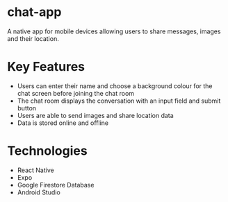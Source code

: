 # chat-app
A native app for mobile devices allowing users to share messages, images and their location.

# Key Features
- Users can enter their name and choose a background colour for the chat screen before joining the chat room
- The chat room displays the conversation with an input field and submit button
- Users are able to send images and share location data
- Data is stored online and offline

# Technologies
- React Native
- Expo
- Google Firestore Database
- Android Studio
